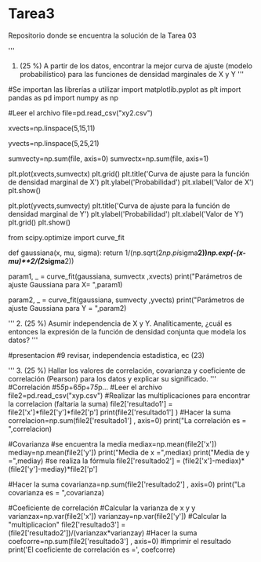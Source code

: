 # Tarea3
Repositorio donde se encuentra la solución de la Tarea 03

'''
1. (25 %) A partir de los datos, encontrar
la mejor curva de ajuste (modelo probabilístico) 
para las funciones de densidad marginales de X y Y
'''

#Se importan las librerías a utilizar
import matplotlib.pyplot as plt
import pandas as pd
import numpy as np

#Leer el archivo
file=pd.read_csv("xy2.csv")

xvects=np.linspace(5,15,11)

yvects=np.linspace(5,25,21)

sumvecty=np.sum(file, axis=0)
sumvectx=np.sum(file, axis=1)


plt.plot(xvects,sumvectx)
plt.grid()
plt.title('Curva de ajuste para la función de densidad marginal de X')
plt.ylabel('Probabilidad')
plt.xlabel('Valor de X')
plt.show()

plt.plot(yvects,sumvecty)
plt.title('Curva de ajuste para la función de densidad marginal de Y')
plt.ylabel('Probabilidad')
plt.xlabel('Valor de Y')
plt.grid()
plt.show()


from scipy.optimize import curve_fit

def gaussiana(x, mu, sigma):
    return 1/(np.sqrt(2*np.pi*sigma**2))*np.exp(-(x-mu)**2/(2*sigma**2))


param1, _ = curve_fit(gaussiana, sumvectx ,xvects)
print("Parámetros de ajuste Gaussiana para X= ",param1)


param2, _ = curve_fit(gaussiana, sumvecty ,yvects)
print("Parámetros de ajuste Gaussiana para Y = ",param2)

'''
2. (25 %) Asumir independencia de X y Y. Analíticamente, 
¿cuál es entonces la expresión de la función de densidad 
conjunta que modela los datos?
'''

#presentacion #9 revisar, independencia estadistica, ec (23)


'''
3. (25 %) Hallar los valores de correlación, 
covarianza y coeficiente de correlación (Pearson) 
para los datos y explicar su significado.
'''
#Correlación
#5*5*p+6*5*p+7*5*p...
#Leer el archivo
file2=pd.read_csv("xyp.csv")
#Realizar las multiplicaciones para encontrar la correlacion (faltaria la suma)
file2['resultado1'] = file2['x']*file2['y']*file2['p']
print(file2['resultado1'] )
#Hacer la suma 
correlacion=np.sum(file2['resultado1'] , axis=0)
print("La correlación es = ",correlacion)

#Covarianza
#se encuentra la media
mediax=np.mean(file2['x'])
mediay=np.mean(file2['y'])
print("Media de x =",mediax)
print("Media de y =",mediay)
#se realiza la fórmula
file2['resultado2'] = (file2['x']-mediax)*(file2['y']-mediay)*file2['p']

#Hacer la suma 
covarianza=np.sum(file2['resultado2'] , axis=0)
print("La covarianza es = ",covarianza)



#Coeficiente de correlación
#Calcular la varianza de x y y
varianzax=np.var(file2['x'])
varianzay=np.var(file2['y'])
#Calcular la "multiplicacion"
file2['resultado3'] = (file2['resultado2'])/(varianzax*varianzay)
#Hacer la suma
coefcorre=np.sum(file2['resultado3'] , axis=0)
#imprimir el resultado
print('El coeficiente de correlación es =', coefcorre)



